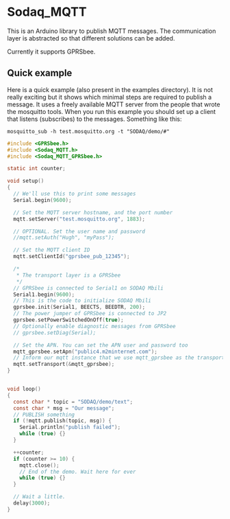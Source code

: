 # Sodaq_MQTT

This is an Arduino library to publish MQTT messages.  The communication
layer is abstracted so that different solutions can be added.

Currently it supports GPRSbee.

## Quick example

Here is a quick example (also present in the examples directory).  It is
not really exciting but it shows which minimal steps are required to
publish a message.  It uses a freely available MQTT server from the people
that wrote the mosquitto tools.  When you run this example you should set
up a client that listens (subscribes) to the messages.  Something like this:

    mosquitto_sub -h test.mosquitto.org -t "SODAQ/demo/#"

```c
#include <GPRSbee.h>
#include <Sodaq_MQTT.h>
#include <Sodaq_MQTT_GPRSbee.h>

static int counter;

void setup()
{
  // We'll use this to print some messages
  Serial.begin(9600);

  // Set the MQTT server hostname, and the port number
  mqtt.setServer("test.mosquitto.org", 1883);

  // OPTIONAL. Set the user name and password
  //mqtt.setAuth("Hugh", "myPass");

  // Set the MQTT client ID
  mqtt.setClientId("gprsbee_pub_12345");

  /*
   * The transport layer is a GPRSbee
   */
  // GPRSbee is connected to Serial1 on SODAQ Mbili
  Serial1.begin(9600);
  // This is the code to initialize SODAQ Mbili
  gprsbee.init(Serial1, BEECTS, BEEDTR, 200);
  // The power jumper of GPRSbee is connected to JP2
  gprsbee.setPowerSwitchedOnOff(true);
  // Optionally enable diagnostic messages from GPRSbee
  // gprsbee.setDiag(Serial);

  // Set the APN. You can set the APN user and password too
  mqtt_gprsbee.setApn("public4.m2minternet.com");
  // Inform our mqtt instance that we use mqtt_gprsbee as the transport
  mqtt.setTransport(&mqtt_gprsbee);
}


void loop()
{
  const char * topic = "SODAQ/demo/text";
  const char * msg = "Our message";
  // PUBLISH something
  if (!mqtt.publish(topic, msg)) {
    Serial.println("publish failed");
    while (true) {}
  }

  ++counter;
  if (counter >= 10) {
    mqtt.close();
    // End of the demo. Wait here for ever
    while (true) {}
  }

  // Wait a little.
  delay(3000);
}

```
